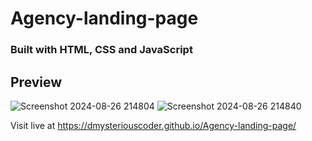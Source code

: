 # Agency-landing-page
### Built with HTML, CSS and JavaScript

## Preview 
![Screenshot 2024-08-26 214804](https://github.com/user-attachments/assets/3dfe51c7-c449-4bce-a1e1-065349be58de)
![Screenshot 2024-08-26 214840](https://github.com/user-attachments/assets/9a71fa8d-4b1f-4909-8eb7-2caffca9e886)

Visit live at https://dmysteriouscoder.github.io/Agency-landing-page/

